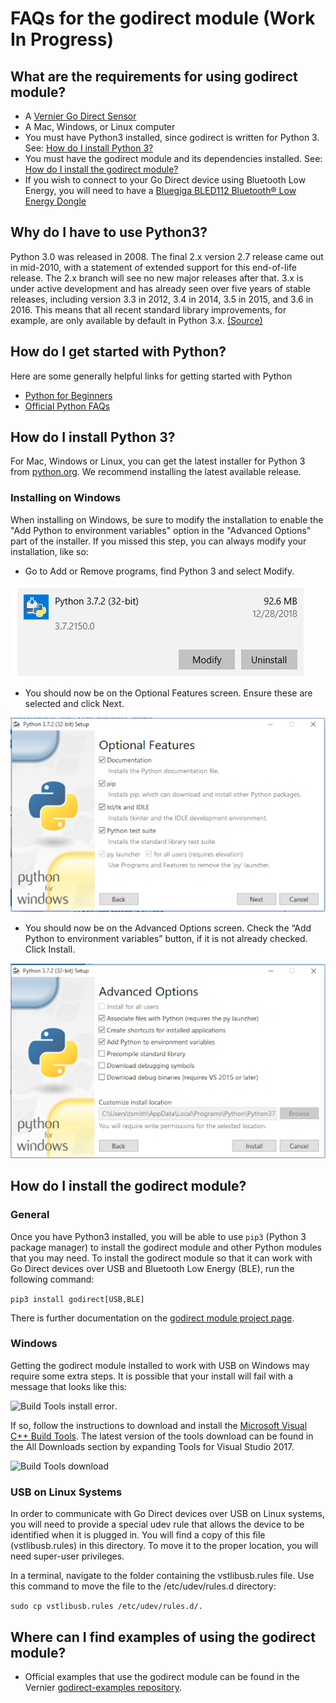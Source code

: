 # FAQs for the godirect module (Work In Progress)

## What are the requirements for using godirect module?

- A [Vernier Go Direct Sensor](https://www.vernier.com/products/sensors/go-direct-sensors)
- A Mac, Windows, or Linux computer
- You must have Python3 installed, since godirect is written for Python 3. See: [How do I install Python 3?](#how-do-i-install-python-3)
- You must have the godirect module and its dependencies installed. See: [How do I install the godirect module?](#How-do-I-install-the-godirect-module)
- If you wish to connect to your Go Direct device using Bluetooth Low Energy, you will need to have a [Bluegiga BLED112 Bluetooth® Low Energy Dongle](https://www.silabs.com/products/wireless/bluetooth/bluetooth-low-energy-modules/bled112-bluetooth-smart-dongle)

## Why do I have to use Python3?

Python 3.0 was released in 2008. The final 2.x version 2.7 release came out in mid-2010, with a statement of extended support for this end-of-life release. The 2.x branch will see no new major releases after that. 3.x is under active development and has already seen over five years of stable releases, including version 3.3 in 2012, 3.4 in 2014, 3.5 in 2015, and 3.6 in 2016. This means that all recent standard library improvements, for example, are only available by default in Python 3.x. [(Source)](https://wiki.python.org/moin/Python2orPython3)

## How do I get started with Python?

Here are some generally helpful links for getting started with Python
-  [Python for Beginners](https://www.python.org/about/gettingstarted/)
-  [Official Python FAQs](https://docs.python.org/3/faq/)

## How do I install Python 3?

For Mac, Windows or Linux, you can get the latest installer for Python 3 from [python.org](https://www.python.org/downloads/). We recommend installing the latest available release.

### Installing on Windows

When installing on Windows, be sure to modify the installation to enable the "Add Python to environment variables" option in the "Advanced Options" part of the installer. If you missed this step, you can always modify your installation, like so:

- Go to Add or Remove programs, find Python 3 and select Modify.

![Modify windows install](./images/win_modify_py3_install.png)
- You should now be on the Optional Features screen. Ensure these are selected and click Next.

![Optional Features of Windows installer](./images/win_modify_py3_next.png)
- You should now be on the Advanced Options screen. Check the “Add Python to environment variables” button, if it is not already checked. Click Install.

![Advanced Features of Windows installer](./images/win_modify_py3_advanced.png)

## How do I install the godirect module?

### General

Once you have Python3 installed, you will be able to use `pip3` (Python 3 package manager) to install the godirect module and other Python modules that you may need. To install the godirect module so that it can work with Go Direct devices over USB and Bluetooth Low Energy (BLE), run the following command:

```pip3 install godirect[USB,BLE]```

There is further documentation on the [godirect module project page](https://pypi.org/project/godirect/).

### Windows

Getting the godirect module installed to work with USB on Windows may require some extra steps. It is possible that your install will fail with a message that looks like this:

![Build Tools install error](./images/win_msvc_build_tools_error.png).

If so, follow the instructions to download and install the [Microsoft Visual C++ Build Tools](https://visualstudio.microsoft.com/downloads/). The latest version of the tools download can be found in the All Downloads section by expanding Tools for Visual Studio 2017.

![Build Tools download](./images/win_msvc_build_tools_download.png)

### USB on Linux Systems

In order to communicate with Go Direct devices over USB on Linux systems, you will need to provide a special udev rule that allows the device to be identified when it is plugged in. You will find a copy of this file (vstlibusb.rules) in this directory. To move it to the proper location, you will need super-user privileges.

In a terminal, navigate to the folder containing the vstlibusb.rules file. Use this command to move the file to the /etc/udev/rules.d directory:

```sudo cp vstlibusb.rules /etc/udev/rules.d/.```

## Where can I find examples of using the godirect module?

- Official examples that use the godirect module can be found in the Vernier [godirect-examples repository](./).
